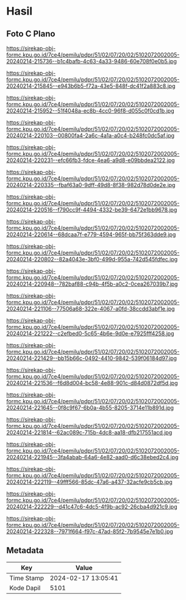 # Hasil

## Foto C Plano

https://sirekap-obj-formc.kpu.go.id/7ce4/pemilu/pdpr/51/02/07/20/02/5102072002005-20240214-215736--b1c4bafb-4c63-4a33-9486-60e708f0e0b5.jpg

https://sirekap-obj-formc.kpu.go.id/7ce4/pemilu/pdpr/51/02/07/20/02/5102072002005-20240214-215845--e943b6b5-f72a-43e5-848f-dc41f2a883c8.jpg

https://sirekap-obj-formc.kpu.go.id/7ce4/pemilu/pdpr/51/02/07/20/02/5102072002005-20240214-215952--51f4048a-ec8b-4cc0-96f8-d055c0f0cd1b.jpg

https://sirekap-obj-formc.kpu.go.id/7ce4/pemilu/pdpr/51/02/07/20/02/5102072002005-20240214-220103--00800fa4-2a6c-4a1a-a0c4-b248fc0dc5af.jpg

https://sirekap-obj-formc.kpu.go.id/7ce4/pemilu/pdpr/51/02/07/20/02/5102072002005-20240214-220231--efc66fb3-fdce-4ea6-a9d8-e09bbdea2122.jpg

https://sirekap-obj-formc.kpu.go.id/7ce4/pemilu/pdpr/51/02/07/20/02/5102072002005-20240214-220335--fbaf63a0-9dff-49d8-8f38-982d78d0de2e.jpg

https://sirekap-obj-formc.kpu.go.id/7ce4/pemilu/pdpr/51/02/07/20/02/5102072002005-20240214-220516--f790cc9f-4494-4332-be39-6472e1bb9678.jpg

https://sirekap-obj-formc.kpu.go.id/7ce4/pemilu/pdpr/51/02/07/20/02/5102072002005-20240214-220614--68dcaa7f-e779-4594-965f-bb75f363dde9.jpg

https://sirekap-obj-formc.kpu.go.id/7ce4/pemilu/pdpr/51/02/07/20/02/5102072002005-20240214-220802--82a4043e-3bf0-499d-955a-742d545fdfec.jpg

https://sirekap-obj-formc.kpu.go.id/7ce4/pemilu/pdpr/51/02/07/20/02/5102072002005-20240214-220948--782baf88-c94b-4f5b-a0c2-0cea267039b7.jpg

https://sirekap-obj-formc.kpu.go.id/7ce4/pemilu/pdpr/51/02/07/20/02/5102072002005-20240214-221106--77506a68-322e-4067-a0fd-38ccdd3abf1e.jpg

https://sirekap-obj-formc.kpu.go.id/7ce4/pemilu/pdpr/51/02/07/20/02/5102072002005-20240214-221222--c2efbed0-5c65-4b6e-9d0e-e7925fff4258.jpg

https://sirekap-obj-formc.kpu.go.id/7ce4/pemilu/pdpr/51/02/07/20/02/5102072002005-20240214-221429--bb15b66c-0492-4410-9842-539f06184d97.jpg

https://sirekap-obj-formc.kpu.go.id/7ce4/pemilu/pdpr/51/02/07/20/02/5102072002005-20240214-221536--f6d8d004-bc58-4e88-901c-d84d0872df5d.jpg

https://sirekap-obj-formc.kpu.go.id/7ce4/pemilu/pdpr/51/02/07/20/02/5102072002005-20240214-221645--0f8c9f67-6b0a-4b55-8205-3714e11b891d.jpg

https://sirekap-obj-formc.kpu.go.id/7ce4/pemilu/pdpr/51/02/07/20/02/5102072002005-20240214-221814--62ac089c-715b-4dc8-aa18-dfb217551acd.jpg

https://sirekap-obj-formc.kpu.go.id/7ce4/pemilu/pdpr/51/02/07/20/02/5102072002005-20240214-221945--3fa4abab-64a6-4e82-aad0-d6c38ebed2c4.jpg

https://sirekap-obj-formc.kpu.go.id/7ce4/pemilu/pdpr/51/02/07/20/02/5102072002005-20240214-222119--49fff566-85dc-47a6-a437-32acfe9cb5cb.jpg

https://sirekap-obj-formc.kpu.go.id/7ce4/pemilu/pdpr/51/02/07/20/02/5102072002005-20240214-222229--d41c47c6-4dc5-4f9b-ac92-26cba4d921c9.jpg

https://sirekap-obj-formc.kpu.go.id/7ce4/pemilu/pdpr/51/02/07/20/02/5102072002005-20240214-222328--7971f664-f97c-47ad-85f2-7b9545e7e1b0.jpg


## Metadata

| Key        | Value               |
| ---------- | ------------------- |
| Time Stamp | 2024-02-17 13:05:41 |
| Kode Dapil | 5101                |



